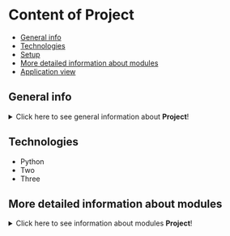 # Content of Project
* [General info](#general-info)
* [Technologies](#technologies)
* [Setup](#setup)
* [More detailed information about modules](#more-detailed-information-about-modules)
* [Application view](#application-view)


## General info
<details>
<summary>Click here to see general information about <b>Project</b>!</summary>
<b>Cipher</b> Project that shifts letters in a message to make it unreadable. Every part of Cipher  is a sample code whiche shows  how to do the following:

*Letters shifting using String module
* Write Clean Code and Typing
* Creat ABC Class
* Create Class and  class instance
* Use Facade pattern
* File Handling with Json file
* Unittesting
</details>

## Technologies
<ul>
<li> Python</li>
<li> Two</li>
<li> Three</li>
</ul>


## More detailed information about modules
<details>
<summary>Click here to see information about modules <b>Project</b>!</summary>
<b>Modules</b>

* Cipher - Logic of shifting letters with rot 13/47 and capability to write message to and choose your own rot.
* Main - To use as basic builtin data for Cipher.
* Buffer - Keep your messages durnig run time and allow to preper them to save or read from  json file.
* File Handler - Read and Write data from and to json file.
* Manager - Responsable for dispatching data.
* Menu - Takes all input and shows menu.

</details>

